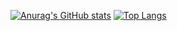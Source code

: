 [![Anurag's GitHub stats](https://github-readme-stats.vercel.app/api?username=midstreeeam)](https://github.com/midstreeeam/github-readme-stats)   [![Top Langs](https://github-readme-stats.vercel.app/api/top-langs/?username=midstreeeam&layout=compact)](https://github.com/anuraghazra/github-readme-stats)

